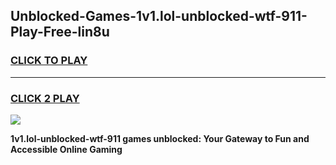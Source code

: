 
## Unblocked-Games-1v1.lol-unblocked-wtf-911-Play-Free-lin8u
<h3>
<a href="https://premium76.site?title=1v1.lol-unblocked-wtf-911&ref=23A">CLICK TO PLAY</a></h3>
<hr>

<h3>
<a href="https://premium76.site?title=1v1.lol-unblocked-wtf-911&ref=23A">CLICK 2 PLAY</a>
  
</h3>

<a href="https://premium76.site?title=1v1.lol-unblocked-wtf-911&ref=23A"><img src="https://clearcache.store/games.png"></a>


**1v1.lol-unblocked-wtf-911 games unblocked: Your Gateway to Fun and Accessible Online Gaming**
